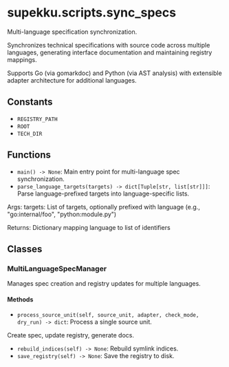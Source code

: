 # supekku.scripts.sync_specs

Multi-language specification synchronization.

Synchronizes technical specifications with source code across multiple languages,
generating interface documentation and maintaining registry mappings.

Supports Go (via gomarkdoc) and Python (via AST analysis) with extensible
adapter architecture for additional languages.

## Constants

- `REGISTRY_PATH`
- `ROOT`
- `TECH_DIR`

## Functions

- `main() -> None`: Main entry point for multi-language spec synchronization.
- `parse_language_targets(targets) -> dict[Tuple[str, list[str]]]`: Parse language-prefixed targets into language-specific lists.

Args:
    targets: List of targets, optionally prefixed with language
             (e.g., "go:internal/foo", "python:module.py")

Returns:
    Dictionary mapping language to list of identifiers

## Classes

### MultiLanguageSpecManager

Manages spec creation and registry updates for multiple languages.

#### Methods

- `process_source_unit(self, source_unit, adapter, check_mode, dry_run) -> dict`: Process a single source unit.

Create spec, update registry, generate docs.
- `rebuild_indices(self) -> None`: Rebuild symlink indices.
- `save_registry(self) -> None`: Save the registry to disk.

